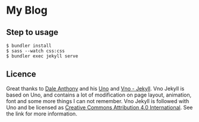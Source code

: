 # My Blog

## Step to usage

```
$ bundler install
$ sass --watch css:css
$ bundler exec jekyll serve
```

## Licence

Great thanks to [Dale Anthony](https://github.com/daleanthony) and his [Uno](https://github.com/daleanthony/uno) and [Vno - Jekyll](http://vno.onevcat.com). Vno Jekyll is based on Uno, and contains a lot of modification on page layout, animation, font and some more things I can not remember. Vno Jekyll is followed with Uno and be licensed as [Creative Commons Attribution 4.0 International](http://creativecommons.org/licenses/by/4.0/). See the link for more information.
